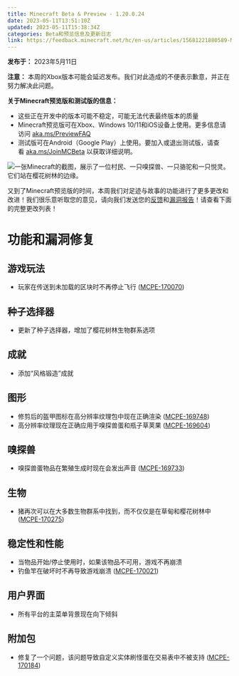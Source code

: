 ```yaml
---
title: Minecraft Beta & Preview - 1.20.0.24
date: 2023-05-11T13:51:10Z
updated: 2023-05-11T15:38:34Z
categories: Beta和预览信息及更新日志
link: https://feedback.minecraft.net/hc/en-us/articles/15681221880589-Minecraft-Beta-Preview-1-20-0-24
---
```


**发布于：** 2023年5月11日

**注意：** 本周的Xbox版本可能会延迟发布。我们对此造成的不便表示歉意，并正在努力解决此问题。

**关于Minecraft预览版和测试版的信息：**

- 这些正在开发中的版本可能不稳定，可能无法代表最终版本的质量
- Minecraft预览版可在Xbox、Windows 10/11和iOS设备上使用。更多信息请访问 [aka.ms/PreviewFAQ](https://aka.ms/PreviewFAQ)
- 测试版可在Android（Google Play）上使用。要加入或退出测试版，请查看 [aka.ms/JoinMCBeta](https://aka.ms/JoinMCBeta) 以获取详细说明。

![一张Minecraft的截图，展示了一位村民、一只嗅探兽、一只骆驼和一只悦灵。它们站在樱花树林的边缘。](https://feedback.minecraft.net/hc/article_attachments/15681136376333)

又到了Minecraft预览版的时间，本周我们对足迹与故事的功能进行了更多更改和改进！我们很乐意听取您的意见，请向我们发送您的[反馈](https://aka.ms/MC120Feedback)和[漏洞报告](https://bugs.mojang.com/)！请查看下面的完整更改列表！

# **功能和漏洞修复**

## **游戏玩法**

- 玩家在传送到未加载的区块时不再停止飞行 ([MCPE-170070](https://bugs.mojang.com/browse/MCPE-170070))

## **种子选择器**

- 更新了种子选择器，增加了樱花树林生物群系选项

## **成就**

- 添加“风格锻造”成就

## **图形**

- 修剪后的盔甲图标在高分辨率纹理包中现在正确渲染 ([MCPE-169748](https://bugs.mojang.com/browse/MCPE-169748))
- 高分辨率纹理现在正确应用于嗅探兽蛋和瓶子草荚果 ([MCPE-169604](https://bugs.mojang.com/browse/MCPE-169604))

## **嗅探兽**

- 嗅探兽蛋物品在繁殖生成时现在会发出声音 ([MCPE-169733](https://bugs.mojang.com/browse/MCPE-169733))

## **生物**

- 猪再次可以在大多数生物群系中找到，而不仅仅是在草甸和樱花树林中 ([MCPE-170275](https://bugs.mojang.com/browse/MCPE-170275))

## **稳定性和性能**

- 当物品开始/停止使用时，如果该物品不可用，游戏不再崩溃
- 钓鱼竿在破坏时不再导致游戏崩溃 ([MCPE-170021](https://bugs.mojang.com/browse/MCPE-170021))

## **用户界面**

- 所有平台的主菜单背景现在向下倾斜

## **附加包**

- 修复了一个问题，该问题导致自定义实体刷怪蛋在交易表中不被支持 ([MCPE-170184](https://bugs.mojang.com/browse/MCPE-170184))